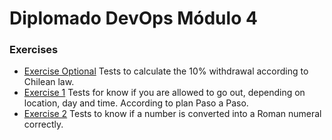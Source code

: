 # Diplomado DevOps Módulo 4

### Exercises

- [Exercise Optional](https://github.com/roddyvitali/DiplomadoDevopsMod4/tree/main/exercise_1_calculator_afp) Tests to calculate the 10% withdrawal according to Chilean law.
- [Exercise 1](https://github.com/roddyvitali/DiplomadoDevopsMod4/tree/main/exercise_2_plan_step_to_step) Tests for know if you are allowed to go out, depending on location, day and time. According to plan Paso a Paso.
- [Exercise 2](https://github.com/roddyvitali/DiplomadoDevopsMod4/tree/main/exercise_3_roman_number) Tests to know if a number is converted into a Roman numeral correctly.
